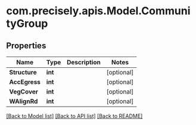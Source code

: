 
# com.precisely.apis.Model.CommunityGroup

## Properties

Name | Type | Description | Notes
------------ | ------------- | ------------- | -------------
**Structure** | **int** |  | [optional] 
**AccEgress** | **int** |  | [optional] 
**VegCover** | **int** |  | [optional] 
**WAlignRd** | **int** |  | [optional] 

[[Back to Model list]](../README.md#documentation-for-models)
[[Back to API list]](../README.md#documentation-for-api-endpoints)
[[Back to README]](../README.md)

